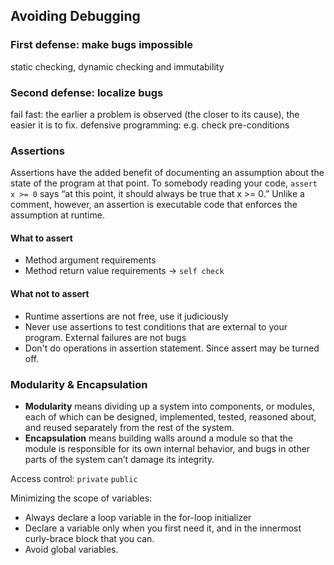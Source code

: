 ## Avoiding Debugging

### First defense: make bugs impossible
static checking, dynamic checking and immutability

### Second defense: localize bugs
fail fast: the earlier a problem is observed (the closer to its cause), the easier it is to fix.
defensive programming: e.g. check pre-conditions

### Assertions
Assertions have the added benefit of documenting an assumption about the state of the program at that point. To somebody reading your code, `assert x >= 0` says “at this point, it should always be true that x >= 0.” Unlike a comment, however, an assertion is executable code that enforces the assumption at runtime.

#### What to assert
- Method argument requirements
- Method return value requirements -> `self check`

#### What not to assert
- Runtime assertions are not free, use it judiciously
- Never use assertions to test conditions that are external to your program. External failures are not bugs
- Don't do operations in assertion statement. Since assert may be turned off.

### Modularity & Encapsulation
- **Modularity** means dividing up a system into components, or modules, each of which can be designed, implemented, tested, reasoned about, and reused separately from the rest of the system.
- **Encapsulation** means building walls around a module so that the module is responsible for its own internal behavior, and bugs in other parts of the system can’t damage its integrity.

Access control: `private` `public`

Minimizing the scope of variables:
- Always declare a loop variable in the for-loop initializer
- Declare a variable only when you first need it, and in the innermost curly-brace block that you can.
- Avoid global variables.